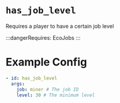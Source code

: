 # `has_job_level`

Requires a player to have a certain job level

:::dangerRequires:
EcoJobs
:::

# Example Config
```yaml
- id: has_job_level
  args:
    job: miner # The job ID
    level: 30 # The minimum level
```
